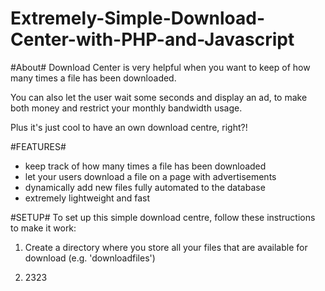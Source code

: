 Extremely-Simple-Download-Center-with-PHP-and-Javascript
=========================================================

#About#
Download Center is very helpful when you want to keep of how many times a file has been downloaded.

You can also let the user wait some seconds and display an ad, to make both money and restrict your monthly bandwidth usage.

Plus it's just cool to have an own download centre, right?!

#FEATURES#
- keep track of how many times a file has been downloaded
- let your users download a file on a page with advertisements
- dynamically add new files fully automated to the database
- extremely lightweight and fast

#SETUP#
To set up this simple download centre, follow these instructions to make it work:

1. Create a directory where you store all your files that are available for download (e.g. 'downloadfiles')


2. 2323

